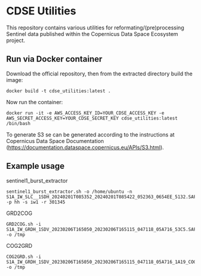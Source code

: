 # CDSE Utilities

This repository contains various utilities for reformating/(pre)processing Sentinel data published within the Copernicus Data Space Ecosystem project.

## Run via Docker container

Download the official repository, then from the extracted directory build the image:

```
docker build -t cdse_utilities:latest .
```
Now run the container:
```
docker run -it -e AWS_ACCESS_KEY_ID=YOUR_CDSE_ACCESS_KEY -e AWS_SECRET_ACCESS_KEY=YOUR_CDSE_SECRET_KEY cdse_utilities:latest /bin/bash
```
To generate S3 se can be generated according to the instructions at Copernicus Data Space Documentation (https://documentation.dataspace.copernicus.eu/APIs/S3.html).

## Example usage
sentinel1_burst_extractor
```
sentinel1_burst_extractor.sh -o /home/ubuntu -n S1A_IW_SLC__1SDH_20240201T085352_20240201T085422_052363_0654EE_5132.SAFE -p hh -s iw1 -r 301345
```
GRD2COG
```
GRD2COG.sh -i S1A_IW_GRDH_1SDV_20230206T165050_20230206T165115_047118_05A716_53C5.SAFE.zip -o /tmp
```
COG2GRD
```
COG2GRD.sh -i S1A_IW_GRDH_1SDV_20230206T165050_20230206T165115_047118_05A716_1A19_COG.SAFE.zip -o /tmp
```
